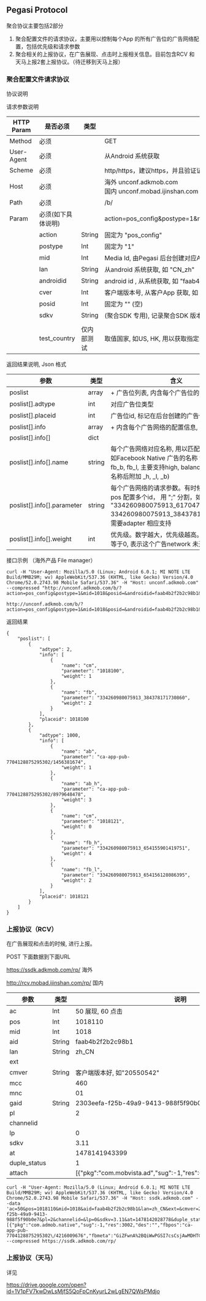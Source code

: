 ## Pegasi Protocol 

聚合协议主要包括2部分

1. 聚合配置文件的请求协议，主要用以控制每个App 的所有广告位的广告网络配置，包括优先级和请求参数
2. 聚合相关的上报协议，在广告展现、点击时上报相关信息。目前包含RCV 和 天马上报2套上报协议。（待迁移到天马上报）



### 聚合配置文件请求协议

协议说明

请求参数说明

| HTTP Param | 是否必须         | 类型     | 备注                                       |
| ---------- | ------------ | ------ | ---------------------------------------- |
| Method     | 必须           |        | GET                                      |
| User-Agent | 必须           |        | 从Android 系统获取                            |
| Scheme     | 必须           |        | http/https，建议https，并且验证证书。实现时最好支持本地的默认配置 |
| Host       | 必须           |        | 海外 unconf.adkmob.com <br/> 国内 unconf.mobad.ijinshan.com |
| Path       | 必须           |        | /b/                                      |
| Param      | 必须(如下具体说明)   |        | action=pos_config&postype=1&mid=1018&posid=&androidid=faab4b2f2b2c98b1&cver=20550542&lan=CN_zh&sdkv=3.11 |
|            | action       | String | 固定为 "pos_config"                         |
|            | postype      | Int    | 固定为 "1"                                  |
|            | mid          | Int    | Media Id, 由Pegasi 后台创建对应App 后获取, 如 "1018" |
|            | lan          | String | 从android 系统获取, 如 "CN_zh"                 |
|            | androidid    | String | android id , 从系统获取, 如 "faab4b2f2b2c98b1" |
|            | cver         | Int    | 客户端版本号, 从客户App 获取, 如 "20550542"          |
|            | posid        | Int    | 固定为 "" (空)                               |
|            | sdkv         | String | (聚合SDK 专用), 记录聚合SDK 版本号, 如"3.11".        |
|            |              |        |                                          |
|            | test_country | 仅内部测试  | 取值国家, 如US, HK, 用以获取指定国家的配置               |

返回结果说明, Json 格式

| 参数                         | 类型     | 含义                                       |
| -------------------------- | ------ | ---------------------------------------- |
| poslist                    | array  | + 广告位列表, 内含每个广告位的配置信息                    |
| poslist[].adtype           | int    | 对应广告位类型                                  |
| poslist[].placeid          | int    | 广告位id, 标记在后台创建的广告位id                     |
| poslist[].info             | array  | + 内含每个广告网络的配置信息, dict 格式                 |
| poslist[].info[]           | dict   |                                          |
| poslist[].info[].name      | string | 每个广告网络对应名称, 用以匹配不同广告网络<br/>如Facebook Native 广告的名称 fb，（fb_h, fb_b, fb_l, 主要支持high, balance, low , 在原有名称后附加 _h, _l, _b) |
| poslist[].info[].parameter | string | 每个广告网络的请求参数。有时候会要求一个pos 配置多个id， 用 ";" 分割，如某个fb 配置了 "334260980075913_617047241797284; 334260980075913_384378171730860"。需要adapter 相应支持 |
| poslist[].info[].weight    | int    | 优先级。数字越大，优先级越高。如果小于或者等于0, 表示这个广告network 未开启。 |



接口示例 （海外产品 File manager）

```
curl -H "User-Agent: Mozilla/5.0 (Linux; Android 6.0.1; MI NOTE LTE Build/MMB29M; wv) AppleWebKit/537.36 (KHTML, like Gecko) Version/4.0 Chrome/52.0.2743.98 Mobile Safari/537.36" -H "Host: unconf.adkmob.com" --compressed "http://unconf.adkmob.com/b/?action=pos_config&postype=1&mid=1018&posid=&androidid=faab4b2f2b2c98b1&cver=20550542&lan=CN_zh&sdkv=3.11"

http://unconf.adkmob.com/b/?action=pos_config&postype=1&mid=1018&posid=&androidid=faab4b2f2b2c98b1&cver=20550542&lan=CN_zh&sdkv=3.11
```

返回结果

```
{
    "poslist": [
        {
            "adtype": 2,
            "info": [
                {
                    "name": "cm",
                    "parameter": "1018100",
                    "weight": 1
                },
                {
                    "name": "fb",
                    "parameter": "334260980075913_384378171730860",
                    "weight": 2
                }
            ],
            "placeid": 1018100
        },
        {
            "adtype": 1000,
            "info": [
                {
                    "name": "ab",
                    "parameter": "ca-app-pub-7704128875295302/1456381674",
                    "weight": 1
                },
                {
                    "name": "ab_h",
                    "parameter": "ca-app-pub-7704128875295302/8979648478",
                    "weight": 3
                },
                {
                    "name": "cm",
                    "parameter": "1018121",
                    "weight": 0
                },
                {
                    "name": "fb_h",
                    "parameter": "334260980075913_654155901419751",
                    "weight": 4
                },
                {
                    "name": "fb_l",
                    "parameter": "334260980075913_654156128086395",
                    "weight": 2
                }
            ],
            "placeid": 1018121
        }
    ]
}
```



### 上报协议（RCV）

在广告展现和点击的时候, 进行上报。

POST 下面数据到下面URL 

https://ssdk.adkmob.com/rp/ 海外

http://rcv.mobad.ijinshan.com/rp/  国内



| 参数           | 类型     | 说明                                       |
| ------------ | ------ | ---------------------------------------- |
| ac           | Int    | 50 展现, 60 点击                             |
| pos          | Int    | 1018110                                  |
| mid          | Int    | 1018                                     |
| aid          | String | faab4b2f2b2c98b1                         |
| lan          | String | zh_CN                                    |
| ext          |        |                                          |
| cmver        | String | 客户端版本好, 如"20550542"                      |
| mcc          |        | 460                                      |
| mnc          |        | 01                                       |
| gaid         | String | 2303eefa-f25b-49a9-9413-988f5f90b0e7     |
| pl           |        | 2                                        |
| channelid    |        |                                          |
| lp           |        | 0                                        |
| sdkv         |        | 3.11                                     |
| at           |        | 1478141943399                            |
| duple_status |        | 1                                        |
| attach       |        | [{"pkg":"com.mobvista.ad","sug":-1,"res":6042,"des":"","fbmess":"1"}] |



```
curl -H "User-Agent: Mozilla/5.0 (Linux; Android 6.0.1; MI NOTE LTE Build/MMB29M; wv) AppleWebKit/537.36 (KHTML, like Gecko) Version/4.0 Chrome/52.0.2743.98 Mobile Safari/537.36" -H "Host: ssdk.adkmob.com" --data 'ac=50&pos=1018110&mid=1018&aid=faab4b2f2b2c98b1&lan=zh_CN&ext=&cmver=20550542&mcc=460&mnc=01&gaid=2303eefa-f25b-49a9-9413-988f5f90b0e7&pl=2&channelid=&lp=0&sdkv=3.11&at=1478142028778&duple_status=1&attach=[{"pkg":"com.admob.native","sug":-1,"res":3002,"des":"","fbpos":"ca-app-pub-7704128875295302\/4216009676","fbmeta":"GiZFwnA%2BQiWwPGSI7csCsjAwMDHTCua%2FP7xqHDX0XMVgplqA9ft%2BPMws74UxbZxEpIuO%2Bh%2FH%2BmkYbFEZhXUJksJM9MEQhLo6BEh0V5jNH%2Bw%2FstagshdbS3G3Zklcu%2BkvoADUqv2BjdVml9CnErZxZscD6tCEwvR8uB%2FxF8yAYqkJhjAfXpa4oo8LLzmZeFwnk3u9QJUGDdySI%2BF52NPksfQmdkf2MEgk12pf%2FziU%2FN%2FE0X1UrNlRUKxSCUPaibOxn3Gh9kTrzSGvtEGH5E2r134EsoecmWxJiJJQ%2BC4VuKT5QbcvAKCnFn17MKdHZAuZtyjCgBDBmhGS%2F7efs2HwITdwEj0AT4qzZDyo%2Bu9eDuBQv2BPEQklJeUpqCagmDkC0%2FFXz6prqiEpKhgvXlwhnToLTyEGaliAAiUPWTo2j6xNFDxagMCRFVViXyrRXiQ6DsmacHm1mOZqAkwoYUih%2BD4nyEjBj8VIleugEFrJWx%2BLfOZcIq3vK%2FLp6LChYIK9bG%2FnQWTG163jpwgGXTE7kqjWFRM%3D","fbmess":"1"}]' --compressed https://ssdk.adkmob.com/rp/
```



### 上报协议（天马）

详见 

https://drive.google.com/open?id=1V1pFV7kwDwLsMjfS5QoFpCnKyurL2wLgEN7QWsPMdjo


